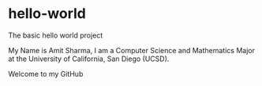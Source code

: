# hello-world
The basic hello world project

My Name is Amit Sharma, I am a Computer Science and Mathematics Major
at the University of California, San Diego (UCSD).

Welcome to my GitHub
